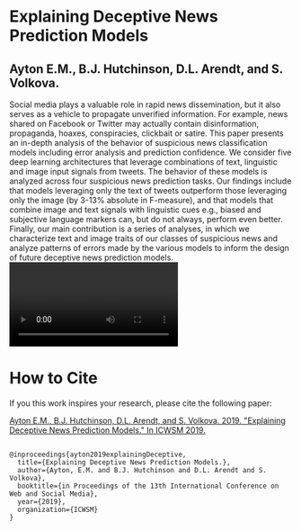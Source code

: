 # Explaining Deceptive News Prediction Models 
## Ayton E.M., B.J. Hutchinson, D.L. Arendt, and S. Volkova.

Social media plays a valuable role in rapid news dissemination, but it also serves as a vehicle to propagate unverified information. For example, news shared on Facebook or Twitter may actually contain disinformation, propaganda, hoaxes, conspiracies, clickbait or satire. This paper presents an in-depth analysis of the behavior of suspicious news classification models including error analysis and prediction confidence. We consider five deep learning architectures that leverage combinations of text, linguistic and image input signals from tweets. The behavior of these models is analyzed across four suspicious news prediction tasks. Our findings include that models leveraging only the text of tweets outperform those leveraging only the image (by 3-13% absolute in F-measure), and that models that combine image and text signals with linguistic cues e.g., biased and subjective language markers can, but do not always, perform even better.  Finally, our main contribution is a series of analyses, in which we characterize text and image traits of our classes of suspicious news and analyze patterns of errors made by the various models to inform the design of future deceptive news prediction models.
![Video demonstrating the ErrFilter tool.](ErrFilter.mp4)

# How to Cite
If you this work inspires your research, please cite the following paper:

[Ayton E.M., B.J. Hutchinson, D.L. Arendt, and S. Volkova. 2019. "Explaining Deceptive News Prediction Models." In ICWSM 2019.](https://www.icwsm.org/2019/program/program/)
```

@inproceedings{ayton2019explainingDeceptive,
  title={Explaining Deceptive News Prediction Models.},
  author={Ayton, E.M. and B.J. Hutchinson and D.L. Arendt and S. Volkova},
  booktitle={in Proceedings of the 13th International Conference on Web and Social Media},
  year={2019},
  organization={ICWSM}
}
```
